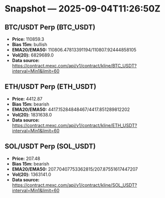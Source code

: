 # Snapshot — 2025-09-04T11:26:50Z

## BTC/USDT Perp (BTC_USDT)
- **Price:** 110859.3
- **Bias 15m:** bullish
- **EMA20/EMA50:** 110806.47813391194/110807.92444858105
- **Vol(20):** 6829689.0
- **Data source:** https://contract.mexc.com/api/v1/contract/kline/BTC_USDT?interval=Min1&limit=60

## ETH/USDT Perp (ETH_USDT)
- **Price:** 4412.87
- **Bias 15m:** bearish
- **EMA20/EMA50:** 4417.15284848467/4417.851289812202
- **Vol(20):** 1831638.0
- **Data source:** https://contract.mexc.com/api/v1/contract/kline/ETH_USDT?interval=Min1&limit=60

## SOL/USDT Perp (SOL_USDT)
- **Price:** 207.48
- **Bias 15m:** bearish
- **EMA20/EMA50:** 207.70407753362815/207.87551617447207
- **Vol(20):** 1363141.0
- **Data source:** https://contract.mexc.com/api/v1/contract/kline/SOL_USDT?interval=Min1&limit=60
